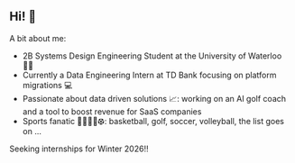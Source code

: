 ## Hi! 👋

A bit about me:
- 2B Systems Design Engineering Student at the University of Waterloo ✍🏼
- Currently a Data Engineering Intern at TD Bank focusing on platform migrations 💻
- Passionate about data driven solutions 📈: working on an AI golf coach and a tool to boost revenue for SaaS companies 
- Sports fanatic 🏀🏌🏼‍♂️⚽︎: basketball, golf, soccer, volleyball, the list goes on ...

Seeking internships for Winter 2026!!
